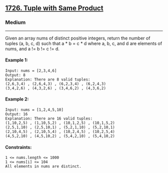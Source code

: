 [1726. Tuple with Same Product](https://leetcode.com/problems/tuple-with-same-product/?envType=daily-question&envId=2025-02-06)
---------------------------------------------------------------------------------------------------------------------------------------------

### Medium
---------------------------------------------------------------------------------------------------------------------------------------------

Given an array nums of distinct positive integers, return the number of tuples (a, b, c, d) such that a * b = c * d where a, b, c, and d are elements of nums, and a != b != c != d.

#### Example 1:
```
Input: nums = [2,3,4,6]
Output: 8
Explanation: There are 8 valid tuples:
(2,6,3,4) , (2,6,4,3) , (6,2,3,4) , (6,2,4,3)
(3,4,2,6) , (4,3,2,6) , (3,4,6,2) , (4,3,6,2)
```
#### Example 2:
```
Input: nums = [1,2,4,5,10]
Output: 16
Explanation: There are 16 valid tuples:
(1,10,2,5) , (1,10,5,2) , (10,1,2,5) , (10,1,5,2)
(2,5,1,10) , (2,5,10,1) , (5,2,1,10) , (5,2,10,1)
(2,10,4,5) , (2,10,5,4) , (10,2,4,5) , (10,2,5,4)
(4,5,2,10) , (4,5,10,2) , (5,4,2,10) , (5,4,10,2)
```
#### Constraints:
```
1 <= nums.length <= 1000
1 <= nums[i] <= 104
All elements in nums are distinct.
```
